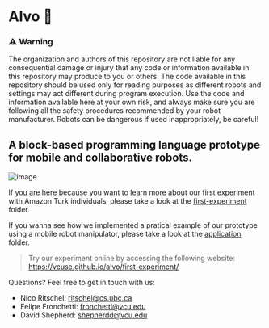 # Alvo 🦕

### :warning: Warning 
The organization and authors of this repository are not liable for any consequential damage or injury that any code or information available in this repository may produce to you or others. The code available in this repository should be used only for reading purposes as different robots and settings may act different during  program execution. Use the code and information available here at your own risk, and always make sure you are following all the safety procedures recommended by your robot manufacturer. Robots can be dangerous if used inappropriately, be careful!

## A block-based programming language prototype for mobile and collaborative robots.

![image](https://user-images.githubusercontent.com/15092904/152582769-915d774b-79de-4d63-81ea-8b32baa9c6cd.jpg)


If you are here because you want to learn more about our first experiment with Amazon Turk individuals, please take a look at
the [first-experiment](https://github.com/vcuse/alvo/tree/main/first-experiment) folder.

If you wanna see how we implemented a pratical example of our prototype using a mobile robot manipulator, please take a look at the
[application](https://github.com/vcuse/alvo/tree/main/application) folder.

> Try our experiment online by accessing the following website:
> https://vcuse.github.io/alvo/first-experiment/


Questions?
Feel free to get in touch with us:
- Nico Ritschel: ritschel@cs.ubc.ca
- Felipe Fronchetti: fronchettl@vcu.edu
- David Shepherd: shepherdd@vcu.edu
